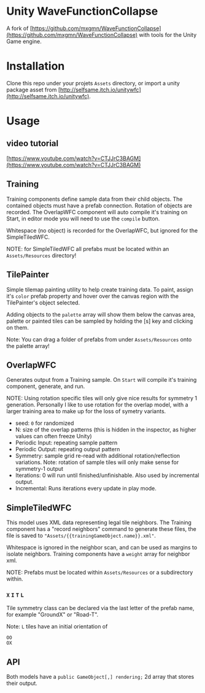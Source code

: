 # Unity WaveFunctionCollapse

A fork of [https://github.com/mxgmn/WaveFunctionCollapse](https://github.com/mxgmn/WaveFunctionCollapse) with tools for the Unity Game engine.

# Installation

Clone this repo under your projets `Assets` directory, or import a unity package asset from
[http://selfsame.itch.io/unitywfc](http://selfsame.itch.io/unitywfc).

# Usage

## video tutorial

[https://www.youtube.com/watch?v=CTJJrC3BAGM](https://www.youtube.com/watch?v=CTJJrC3BAGM)


## Training

Training components define sample data from their child objects.  The contained objects must have a prefab connection. Rotation of objects are recorded.  The OverlapWFC component will auto compile it's training on Start, in editor mode you will need to use the `compile` button.  

Whitespace (no object) is recorded for the OverlapWFC, but ignored for the SimpleTiledWFC.

NOTE: for SimpleTiledWFC all prefabs must be located within an `Assets/Resources` directory!

## TilePainter

Simple tilemap painting utility to help create training data.  To paint, assign it's `color` prefab property and hover over the canvas region with the TilePainter's object selected.

Adding objects to the `palette` array will show them below the canvas area, palette or painted tiles can be sampled by holding the [s] key and clicking on them.

Note: You can drag a folder of prefabs from under `Assets/Resources` onto the palette array!


## OverlapWFC

Generates output from a Training sample.  On `Start` will compile it's training component, generate, and run.

NOTE: Using rotation specific tiles will only give nice results for symmetry 1 generation.  Personally I like to use rotation for the overlap model, with a larger training area to make up for the loss of symetry variants.

* seed: `0` for randomized
* N: size of the overlap patterns (this is hidden in the inspector, as higher values can often freeze Unity)
* Periodic Input: repeating sample pattern
* Periodic Output: repeating output pattern
* Symmetry: sample grid re-read with additional rotation/reflection variations. Note: rotation of sample tiles will only make sense for symmetry-1 output
* Iterations: 0 will run until finished/unfinishable. Also used by incremental output.
* Incremental: Runs iterations every update in play mode.

## SimpleTiledWFC

This model uses XML data representing legal tile neighbors.  The Training component has a "record neighbors" command to generate these files, the file is saved to `"Assets/{{trainingGameObject.name}}.xml"`.

Whitespace is ignored in the neighbor scan, and can be used as margins to isolate neighbors.  Training components have a `weight` array for neighbor xml.

NOTE: Prefabs must be located within `Assets/Resources` or a subdirectory within. 

### `X` `I` `T` `L`

Tile symmetry class can be declared via the last letter of the prefab name, for example "GroundX" or "Road-T".

Note: `L` tiles have an initial orientation of 
```
OO
OX
```

## API

Both models have a `public GameObject[,] rendering;` 2d array that stores their output.